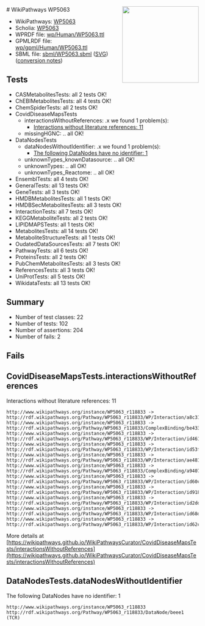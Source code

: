 <img style="float: right; width: 200px" src="../logo.png" />
# WikiPathways WP5063

* WikiPathways: [WP5063](https://identifiers.org/wikipathways:WP5063)
* Scholia: [WP5063](https://scholia.toolforge.org/wikipathways/WP5063)
* WPRDF file: [wp/Human/WP5063.ttl](../wp/Human/WP5063.ttl)
* GPMLRDF file: [wp/gpml/Human/WP5063.ttl](../wp/gpml/Human/WP5063.ttl)
* SBML file: [sbml/WP5063.sbml](../sbml/WP5063.sbml) ([SVG](../sbml/WP5063.svg)) ([conversion notes](../sbml/WP5063.txt))

## Tests
* CASMetabolitesTests: all 2 tests OK!
* ChEBIMetabolitesTests: all 4 tests OK!
* ChemSpiderTests: all 2 tests OK!
* CovidDiseaseMapsTests
    * interactionsWithoutReferences: .x we found 1 problem(s):
        * [Interactions without literature references: 11](#9701cce2)
    * missingHGNC: .. all OK!
* DataNodesTests
    * dataNodesWithoutIdentifier: .x we found 1 problem(s):
        * [The following DataNodes have no identifier: 1](#d2d32fa0)
    * unknownTypes_knownDatasource: .. all OK!
    * unknownTypes: .. all OK!
    * unknownTypes_Reactome: .. all OK!
* EnsemblTests: all 4 tests OK!
* GeneralTests: all 13 tests OK!
* GeneTests: all 3 tests OK!
* HMDBMetabolitesTests: all 1 tests OK!
* HMDBSecMetabolitesTests: all 3 tests OK!
* InteractionTests: all 7 tests OK!
* KEGGMetaboliteTests: all 2 tests OK!
* LIPIDMAPSTests: all 1 tests OK!
* MetabolitesTests: all 14 tests OK!
* MetaboliteStructureTests: all 1 tests OK!
* OudatedDataSourcesTests: all 7 tests OK!
* PathwayTests: all 6 tests OK!
* ProteinsTests: all 2 tests OK!
* PubChemMetabolitesTests: all 3 tests OK!
* ReferencesTests: all 3 tests OK!
* UniProtTests: all 5 tests OK!
* WikidataTests: all 13 tests OK!


## Summary

* Number of test classes: 22
* Number of tests: 102
* Number of assertions: 204
* Number of fails: 2

## Fails

<a name="9701cce2" />

## CovidDiseaseMapsTests.interactionsWithoutReferences

Interactions without literature references: 11
```
http://www.wikipathways.org/instance/WP5063_r118833 -> http://rdf.wikipathways.org/Pathway/WP5063_r118833/WP/Interaction/a8c31
http://www.wikipathways.org/instance/WP5063_r118833 -> http://rdf.wikipathways.org/Pathway/WP5063_r118833/ComplexBinding/be433
http://www.wikipathways.org/instance/WP5063_r118833 -> http://rdf.wikipathways.org/Pathway/WP5063_r118833/WP/Interaction/id461fe58b
http://www.wikipathways.org/instance/WP5063_r118833 -> http://rdf.wikipathways.org/Pathway/WP5063_r118833/WP/Interaction/id53f164a2
http://www.wikipathways.org/instance/WP5063_r118833 -> http://rdf.wikipathways.org/Pathway/WP5063_r118833/WP/Interaction/ae481
http://www.wikipathways.org/instance/WP5063_r118833 -> http://rdf.wikipathways.org/Pathway/WP5063_r118833/ComplexBinding/a9407
http://www.wikipathways.org/instance/WP5063_r118833 -> http://rdf.wikipathways.org/Pathway/WP5063_r118833/WP/Interaction/id60c4d9a9
http://www.wikipathways.org/instance/WP5063_r118833 -> http://rdf.wikipathways.org/Pathway/WP5063_r118833/WP/Interaction/id918fca0c
http://www.wikipathways.org/instance/WP5063_r118833 -> http://rdf.wikipathways.org/Pathway/WP5063_r118833/WP/Interaction/id2dd693e9
http://www.wikipathways.org/instance/WP5063_r118833 -> http://rdf.wikipathways.org/Pathway/WP5063_r118833/WP/Interaction/id68d6bd5c
http://www.wikipathways.org/instance/WP5063_r118833 -> http://rdf.wikipathways.org/Pathway/WP5063_r118833/WP/Interaction/id62c8b91d
```

More details at [https://wikipathways.github.io/WikiPathwaysCurator/CovidDiseaseMapsTests/interactionsWithoutReferences](https://wikipathways.github.io/WikiPathwaysCurator/CovidDiseaseMapsTests/interactionsWithoutReferences)

<a name="d2d32fa0" />

## DataNodesTests.dataNodesWithoutIdentifier

The following DataNodes have no identifier: 1
```
http://www.wikipathways.org/instance/WP5063_r118833 http://rdf.wikipathways.org/Pathway/WP5063_r118833/DataNode/beee1 (TCR)
```

